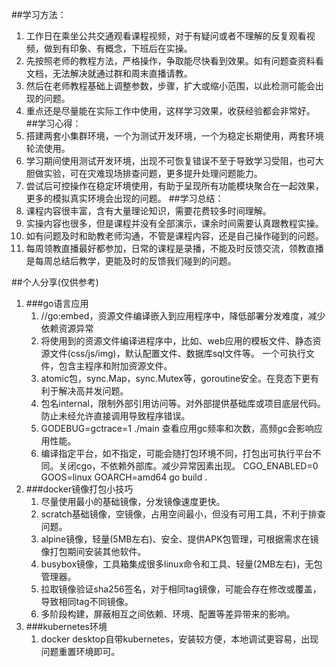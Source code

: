 ##学习方法：
1. 工作日在乘坐公共交通观看课程视频，对于有疑问或者不理解的反复观看视频，做到有印象、有概念，下班后在实操。
2. 先按照老师的教程方法，严格操作，争取能尽快看到效果。如有问题查资料看文档，无法解决就通过群和周末直播请教。
3. 然后在老师教程基础上调整参数，步骤，扩大或缩小范围，以此检测可能会出现的问题。
4. 重点还是尽量能在实际工作中使用，这样学习效果，收获经验都会非常好。
##学习心得：
1. 搭建两套小集群环境，一个为测试开发环境，一个为稳定长期使用，两套环境轮流使用。
2. 学习期间使用测试开发环境，出现不可恢复错误不至于导致学习受阻，也可大胆做实验，可在灾难现场排查问题，更多提升处理问题能力。
3. 尝试后可控操作在稳定环境使用，有助于呈现所有功能模块聚合在一起效果，更多的模拟真实环境会出现的问题。
##学习总结：
1. 课程内容很丰富，含有大量理论知识，需要花费较多时间理解。
2. 实操内容也很多，但是课程并没有全部演示，课余时间需要认真跟教程实操。
3. 如有问题及时和助教老师沟通，不管是课程内容，还是自己操作碰到的问题。
4. 每周领教直播最好都参加，日常的课程是录播，不能及时反馈交流，领教直播是每周总结后教学，更能及时的反馈我们碰到的问题。

##个人分享(仅供参考)
1. ###go语言应用
    1. //go:embed，资源文件编译嵌入到应用程序中，降低部署分发难度，减少依赖资源异常 
    2. 将使用到的资源文件编译进程序中，比如、web应用的模板文件、静态资源文件(css/js/img)，默认配置文件、数据库sql文件等。 一个可执行文件，包含主程序和附加资源文件。
    3. atomic包，sync.Map，sync.Mutex等，goroutine安全。在竞态下更有利于解决高并发问题。
    4. 包名internal，限制外部引用访问等。对外部提供基础库或项目底层代码。防止未经允许直接调用导致程序错误。
    5. GODEBUG=gctrace=1 ./main 查看应用gc频率和次数，高频gc会影响应用性能。
    6. 编译指定平台，如不指定，可能会随打包环境不同，打包出可执行平台不同。关闭cgo，不依赖外部库。减少异常因素出现。 CGO_ENABLED=0 GOOS=linux GOARCH=amd64 go build .
2. ###docker镜像打包小技巧
   1. 尽量使用最小的基础镜像，分发镜像速度更快。
   2. scratch基础镜像，空镜像，占用空间最小，但没有可用工具，不利于排查问题。
   3. alpine镜像，轻量(5MB左右)、安全、提供APK包管理，可根据需求在镜像打包期间安装其他软件。
   4. busybox镜像，工具箱集成很多linux命令和工具、轻量(2MB左右)，无包管理器。
   5. 拉取镜像验证sha256签名，对于相同tag镜像，可能会存在修改或覆盖，导致相同tag不同镜像。
   6. 多阶段构建，屏蔽相互之间依赖、环境、配置等差异带来的影响。
3. ###kubernetes环境
   1. docker desktop自带kubernetes，安装较方便，本地调试更容易，出现问题重置环境即可。